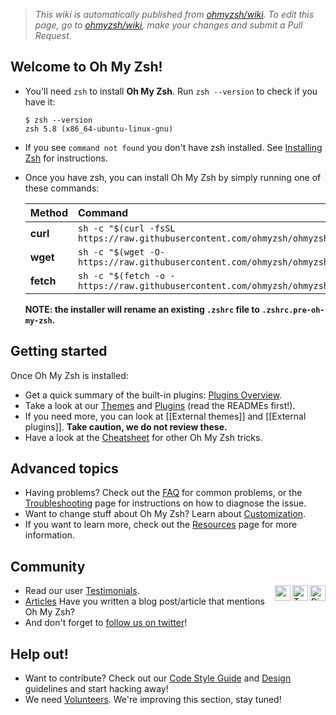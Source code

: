 > _This wiki is automatically published from [ohmyzsh/wiki](https://github.com/ohmyzsh/wiki). To edit this page,_
> _go to [ohmyzsh/wiki](https://github.com/ohmyzsh/wiki), make your changes and submit a Pull Request._

## Welcome to Oh My Zsh!

- You'll need `zsh` to install **Oh My Zsh**. Run `zsh --version` to check if you have it:

  ```console
  $ zsh --version
  zsh 5.8 (x86_64-ubuntu-linux-gnu)
  ```

- If you see `command not found` you don't have zsh installed. See [Installing Zsh](https://github.com/ohmyzsh/wiki/blob/main/Installing-ZSH.md) for instructions.
- Once you have zsh, you can install Oh My Zsh by simply running one of these commands:

  | Method    | Command                                                                                           |
  |:----------|:--------------------------------------------------------------------------------------------------|
  | **curl**  | `sh -c "$(curl -fsSL https://raw.githubusercontent.com/ohmyzsh/ohmyzsh/master/tools/install.sh)"` |
  | **wget**  | `sh -c "$(wget -O- https://raw.githubusercontent.com/ohmyzsh/ohmyzsh/master/tools/install.sh)"`   |
  | **fetch** | `sh -c "$(fetch -o - https://raw.githubusercontent.com/ohmyzsh/ohmyzsh/master/tools/install.sh)"` |
  
  **NOTE: the installer will rename an existing `.zshrc` file to `.zshrc.pre-oh-my-zsh`.**

## Getting started

Once Oh My Zsh is installed:

- Get a quick summary of the built-in plugins: [Plugins Overview](https://github.com/ohmyzsh/wiki/blob/main/Plugins-Overview.md).
- Take a look at our [Themes](https://github.com/ohmyzsh/wiki/blob/main/Themes.md) and [Plugins](https://github.com/ohmyzsh/wiki/blob/main/Plugins.md) (read the READMEs first!).
- If you need more, you can look at [[External themes]] and [[External plugins]].
  **Take caution, we do not review these.**
- Have a look at the [Cheatsheet](https://github.com/ohmyzsh/wiki/blob/main/Cheatsheet.md) for other Oh My Zsh tricks.

## Advanced topics

- Having problems? Check out the [FAQ](https://github.com/ohmyzsh/wiki/blob/main/FAQ.md) for common problems, or the [Troubleshooting](https://github.com/ohmyzsh/wiki/blob/main/Troubleshooting.md) page for instructions on how to diagnose the issue.
- Want to change stuff about Oh My Zsh? Learn about [Customization](https://github.com/ohmyzsh/wiki/blob/main/Customization.md).
- If you want to learn more, check out the [Resources](https://github.com/ohmyzsh/wiki/blob/main/Resources.md) page for more information.

## Community

<a href="https://discord.gg/ohmyzsh">
    <img align="right" alt="Discord" width="25px"
         src="https://www.svgrepo.com/show/331368/discord-v2.svg"
    />
</a>

<a href="https://twitter.com/ohmyzsh">
    <img align="right" alt="Twitter" width="25px"
         src="https://user-images.githubusercontent.com/90007553/163023758-9bbfbaf8-5780-4ba2-9027-402968b36a28.png"
    />
</a>

<a href="https://github.com/ohmyzsh/ohmyzsh/discussions">
    <img align="right" width="25px"
         src="https://user-images.githubusercontent.com/90007553/163025814-f6784fbd-46eb-4f5f-8240-bd1da302d05d.png"
    />
</a>

- Read our user [Testimonials](https://github.com/ohmyzsh/wiki/blob/main/Testimonials.md).
- [Articles](https://github.com/ohmyzsh/wiki/blob/main/Articles.md) Have you written a blog post/article that mentions Oh My Zsh?
- And don't forget to [follow us on twitter](https://twitter.com/ohmyzsh)!

## Help out!

- Want to contribute? Check out our [Code Style Guide](https://github.com/ohmyzsh/wiki/blob/main/Code-Style-Guide.md) and [Design](https://github.com/ohmyzsh/wiki/blob/main/Design.md) guidelines and start hacking away!
- We need [Volunteers](https://github.com/ohmyzsh/wiki/blob/main/Volunteers.md). We're improving this section, stay tuned!
